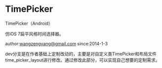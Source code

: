 TimePicker
==========

TimePicker（Android）

仿iOS 7扁平风格时间选择器。

author:wangzengyang@gmail.com
since:2014-1-3

dev分支是在作者基础上定制改动的，主要是对自定义类TimePicker和布局文件time_picker_layout进行修改。通过修改此部分，可以实现自己想要的定制需求。
